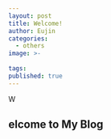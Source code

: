 ```yaml
---
layout: post
title: Welcome!
author: Eujin
categories:
  - others
image: >-
  
tags:
published: true
---
```

W
## elcome to My Blog

